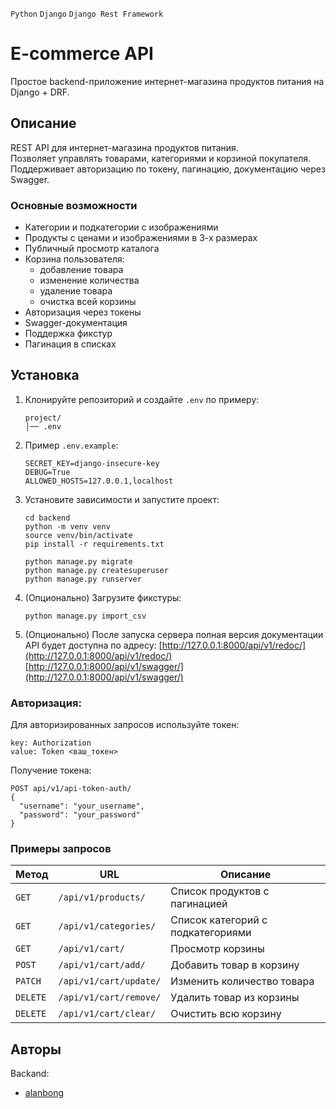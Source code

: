 `Python` `Django` `Django Rest Framework`

# E-commerce API

Простое backend-приложение интернет-магазина продуктов питания на Django + DRF.

## Описание

REST API для интернет-магазина продуктов питания.  
Позволяет управлять товарами, категориями и корзиной покупателя.  
Поддерживает авторизацию по токену, пагинацию, документацию через Swagger.

### Основные возможности

- Категории и подкатегории с изображениями
- Продукты с ценами и изображениями в 3-х размерах
- Публичный просмотр каталога
- Корзина пользователя:
  - добавление товара
  - изменение количества
  - удаление товара
  - очистка всей корзины
- Авторизация через токены
- Swagger-документация
- Поддержка фикстур
- Пагинация в списках

## Установка
1. Клонируйте репозиторий и создайте `.env` по примеру:
    ```
    project/
    │── .env
    ```

2. Пример `.env.example`:
    ```
    SECRET_KEY=django-insecure-key
    DEBUG=True
    ALLOWED_HOSTS=127.0.0.1,localhost
    ```

3. Установите зависимости и запустите проект:
    ```
    cd backend
    python -m venv venv
    source venv/bin/activate
    pip install -r requirements.txt

    python manage.py migrate
    python manage.py createsuperuser
    python manage.py runserver
    ```

4. (Опционально) Загрузите фикстуры:
    ```
    python manage.py import_csv
    ```

5. (Опционально) После запуска сервера полная версия документации API будет доступна по адресу:
  [http://127.0.0.1:8000/api/v1/redoc/](http://127.0.0.1:8000/api/v1/redoc/)
  [http://127.0.0.1:8000/api/v1/swagger/](http://127.0.0.1:8000/api/v1/swagger/)



### Авторизация:
Для авторизированных запросов используйте токен:
```
key: Authorization
value: Token <ваш_токен>
```
Получение токена:
```
POST api/v1/api-token-auth/
{
  "username": "your_username",
  "password": "your_password"
}
```

### Примеры запросов
| Метод    | URL                    | Описание                          |
| -------- | ---------------------- | --------------------------------- |
| `GET`    | `/api/v1/products/`    | Список продуктов с пагинацией     |
| `GET`    | `/api/v1/categories/`  | Список категорий с подкатегориями |
| `GET`    | `/api/v1/cart/`        | Просмотр корзины                  |
| `POST`   | `/api/v1/cart/add/`    | Добавить товар в корзину          |
| `PATCH`  | `/api/v1/cart/update/` | Изменить количество товара        |
| `DELETE` | `/api/v1/cart/remove/` | Удалить товар из корзины          |
| `DELETE` | `/api/v1/cart/clear/`  | Очистить всю корзину              |


## Авторы
Backand:
- [alanbong](https://github.com/alanbong)
